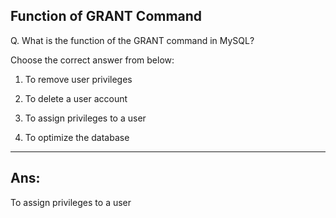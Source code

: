 ## Function of GRANT Command

Q. What is the function of the GRANT command in MySQL?

Choose the correct answer from below:

  1. To remove user privileges

  2. To delete a user account

  3. To assign privileges to a user

  4. To optimize the database

---

## Ans:
To assign privileges to a user
